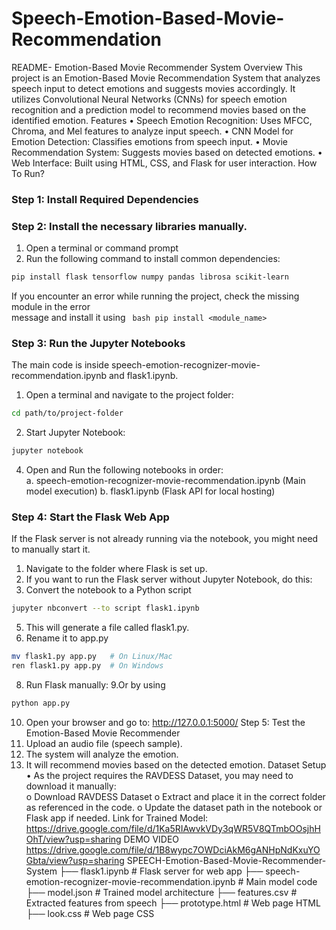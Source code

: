 # Speech-Emotion-Based-Movie-Recommendation
README- 
Emotion-Based Movie Recommender System 
Overview 
This project is an Emotion-Based Movie Recommendation System that analyzes speech input 
to detect emotions and suggests movies accordingly. It utilizes Convolutional Neural Networks 
(CNNs) for speech emotion recognition and a prediction model to recommend movies based on 
the identified emotion. 
Features 
• Speech Emotion Recognition: Uses MFCC, Chroma, and Mel features to analyze 
input speech. 
• CNN Model for Emotion Detection: Classifies emotions from speech input. 
• Movie Recommendation System: Suggests movies based on detected emotions. 
• Web Interface: Built using HTML, CSS, and Flask for user interaction. 
How To Run? 
### Step 1: Install Required Dependencies 
### Step 2: Install the necessary libraries manually. 
1. Open a terminal or command prompt 
2. Run the following command to install common dependencies:
``` bash  
pip install flask tensorflow numpy pandas librosa scikit-learn
```
If you encounter an error while running the project, check the missing module in the error      
message and install it using ``` bash pip install <module_name>``` 
### Step 3: Run the Jupyter Notebooks 
The main code is inside speech-emotion-recognizer-movie-recommendation.ipynb and 
flask1.ipynb. 
1. Open a terminal and navigate to the project folder:  
``` bash
cd path/to/project-folder
```
2. Start Jupyter Notebook:
``` bash
jupyter notebook
``` 
4. Open and Run the following notebooks in order:  
a. speech-emotion-recognizer-movie-recommendation.ipynb (Main model 
execution) 
b. flask1.ipynb (Flask API for local hosting) 
### Step 4: Start the Flask Web App 
If the Flask server is not already running via the notebook, you might need to manually start it. 
1. Navigate to the folder where Flask is set up. 
2. If you want to run the Flask server without Jupyter Notebook, do this: 
3. Convert the notebook to a Python script
``` bash 
jupyter nbconvert --to script flask1.ipynb
```
5. This will generate a file called flask1.py. 
6. Rename it to app.py
``` bash
mv flask1.py app.py   # On Linux/Mac 
ren flask1.py app.py  # On Windows
```
8. Run Flask manually:
9.Or by using
``` bash
python app.py
```
10. Open your browser and go to: 
http://127.0.0.1:5000/ 
Step 5: Test the Emotion-Based Movie Recommender 
1. Upload an audio file (speech sample). 
2. The system will analyze the emotion. 
3. It will recommend movies based on the detected emotion. 
Dataset Setup 
• As the project  requires the RAVDESS Dataset, you may need to download it manually:  
o Download RAVDESS Dataset 
o Extract and place it in the correct folder as referenced in the code. 
o Update the dataset path in the notebook or Flask app if needed. 
Link for Trained Model: 
https://drive.google.com/file/d/1Ka5RIAwvkVDy3qWR5V8QTmbOOsjhHOhT/view?usp=sharing 
DEMO VIDEO                       
https://drive.google.com/file/d/1B8wypc7OWDciAkM6gANHpNdKxuYOGbta/view?usp=sharing 
SPEECH-Emotion-Based-Movie-Recommender-System
├── flask1.ipynb                          # Flask server for web app
├── speech-emotion-recognizer-movie-recommendation.ipynb  # Main model code
├── model.json                           # Trained model architecture
├── features.csv                         # Extracted features from speech
├── prototype.html                      # Web page HTML
├── look.css                            # Web page CSS

